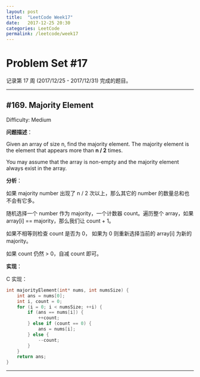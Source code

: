 ```yaml
---
layout: post
title:  "LeetCode Week17"
date:   2017-12-25 20:30
categories: LeetCode
permalink: /leetcode/week17
---
```


# Problem Set #17

记录第 17 周 (2017/12/25 - 2017/12/31) 完成的题目。

---


## #169. Majority Element

Difficulty: Medium

**问题描述**：

Given an array of size n, find the majority element. The majority element is the element that appears more than **n / 2** times.

You may assume that the array is non-empty and the majority element always exist in the array.

**分析**：

如果 majority number 出现了 n / 2 次以上，那么其它的 number 的数量总和也不会有它多。

随机选择一个 number 作为 majority，一个计数器 count。遍历整个 array，如果 array[i] == majority，那么我们让 count + 1。

如果不相等则检查 count 是否为 0， 如果为 0 则重新选择当前的 array[i] 为新的 majority。

如果 count 仍然 > 0，自减 count 即可。

**实现**：

C 实现：

```c
int majorityElement(int* nums, int numsSize) {
    int ans = nums[0];
    int i, count = 0;
    for (i = 0; i < numsSize; ++i) {
        if (ans == nums[i]) {
            ++count;
        } else if (count == 0) {
            ans = nums[i];
        } else {
            --count;
        }
    }
    return ans;
}
```
---
